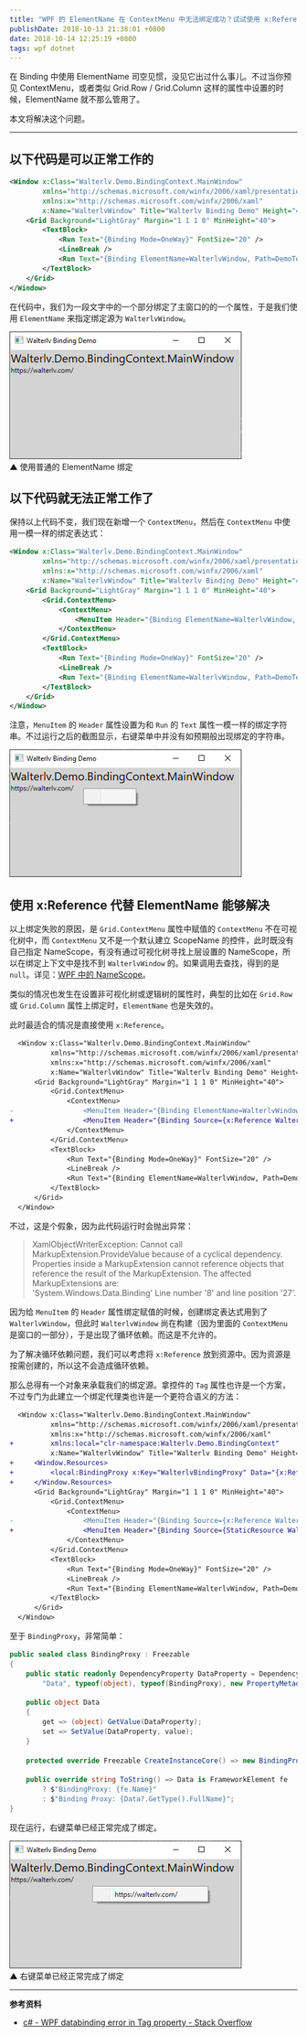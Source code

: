 ```yaml
---
title: "WPF 的 ElementName 在 ContextMenu 中无法绑定成功？试试使用 x:Reference！"
publishDate: 2018-10-13 21:38:01 +0800
date: 2018-10-14 12:25:19 +0800
tags: wpf dotnet
---
```


在 Binding 中使用 ElementName 司空见惯，没见它出过什么事儿。不过当你预见 ContextMenu，或者类似 Grid.Row / Grid.Column 这样的属性中设置的时候，ElementName 就不那么管用了。

本文将解决这个问题。

---

<div id="toc"></div>

## 以下代码是可以正常工作的

```xml
<Window x:Class="Walterlv.Demo.BindingContext.MainWindow"
        xmlns="http://schemas.microsoft.com/winfx/2006/xaml/presentation"
        xmlns:x="http://schemas.microsoft.com/winfx/2006/xaml"
        x:Name="WalterlvWindow" Title="Walterlv Binding Demo" Height="450" Width="800">
    <Grid Background="LightGray" Margin="1 1 1 0" MinHeight="40">
        <TextBlock>
            <Run Text="{Binding Mode=OneWay}" FontSize="20" />
            <LineBreak />
            <Run Text="{Binding ElementName=WalterlvWindow, Path=DemoText, Mode=OneWay}" />
        </TextBlock>
    </Grid>
</Window>
```

在代码中，我们为一段文字中的一个部分绑定了主窗口的的一个属性，于是我们使用 `ElementName` 来指定绑定源为 `WalterlvWindow`。

![使用普通的 ElementName 绑定](/static/posts/2018-10-14-11-11-23.png)  
▲ 使用普通的 ElementName 绑定

## 以下代码就无法正常工作了

保持以上代码不变，我们现在新增一个 `ContextMenu`，然后在 `ContextMenu` 中使用一模一样的绑定表达式：

```xml
<Window x:Class="Walterlv.Demo.BindingContext.MainWindow"
        xmlns="http://schemas.microsoft.com/winfx/2006/xaml/presentation"
        xmlns:x="http://schemas.microsoft.com/winfx/2006/xaml"
        x:Name="WalterlvWindow" Title="Walterlv Binding Demo" Height="450" Width="800">
    <Grid Background="LightGray" Margin="1 1 1 0" MinHeight="40">
        <Grid.ContextMenu>
            <ContextMenu>
                <MenuItem Header="{Binding ElementName=WalterlvWindow, Path=DemoText, Mode=OneWay}" />
            </ContextMenu>
        </Grid.ContextMenu>
        <TextBlock>
            <Run Text="{Binding Mode=OneWay}" FontSize="20" />
            <LineBreak />
            <Run Text="{Binding ElementName=WalterlvWindow, Path=DemoText, Mode=OneWay}" />
        </TextBlock>
    </Grid>
</Window>
```

注意，`MenuItem` 的 `Header` 属性设置为和 `Run` 的 `Text` 属性一模一样的绑定字符串。不过运行之后的截图显示，右键菜单中并没有如预期般出现绑定的字符串。

![在 ContextMenu 中使用了 ElementName 绑定](/static/posts/2018-10-14-11-10-17.png)

## 使用 x:Reference 代替 ElementName 能够解决

以上绑定失败的原因，是 `Grid.ContextMenu` 属性中赋值的 `ContextMenu` 不在可视化树中，而 `ContextMenu` 又不是一个默认建立 ScopeName 的控件，此时既没有自己指定 NameScope，有没有通过可视化树寻找上层设置的 NameScope，所以在绑定上下文中是找不到 `WalterlvWindow` 的。如果调用去查找，得到的是 `null`。详见：[WPF 中的 NameScope](/post/namescope-of-wpf)。

类似的情况也发生在设置非可视化树或逻辑树的属性时，典型的比如在 `Grid.Row` 或 `Grid.Column` 属性上绑定时，`ElementName` 也是失效的。

此时最适合的情况是直接使用 `x:Reference`。

```diff
  <Window x:Class="Walterlv.Demo.BindingContext.MainWindow"
          xmlns="http://schemas.microsoft.com/winfx/2006/xaml/presentation"
          xmlns:x="http://schemas.microsoft.com/winfx/2006/xaml"
          x:Name="WalterlvWindow" Title="Walterlv Binding Demo" Height="450" Width="800">
      <Grid Background="LightGray" Margin="1 1 1 0" MinHeight="40">
          <Grid.ContextMenu>
              <ContextMenu>
-                 <MenuItem Header="{Binding ElementName=WalterlvWindow, Path=DemoText, Mode=OneWay}" />
+                 <MenuItem Header="{Binding Source={x:Reference WalterlvWindow}, Path=DemoText, Mode=OneWay}" />
              </ContextMenu>
          </Grid.ContextMenu>
          <TextBlock>
              <Run Text="{Binding Mode=OneWay}" FontSize="20" />
              <LineBreak />
              <Run Text="{Binding ElementName=WalterlvWindow, Path=DemoText, Mode=OneWay}" />
          </TextBlock>
      </Grid>
  </Window>
```

不过，这是个假象，因为此代码运行时会抛出异常：

> XamlObjectWriterException: Cannot call MarkupExtension.ProvideValue because of a cyclical dependency. Properties inside a MarkupExtension cannot reference objects that reference the result of the MarkupExtension. The affected MarkupExtensions are:  
> 'System.Windows.Data.Binding' Line number '8' and line position '27'.

因为给 `MenuItem` 的 `Header` 属性绑定赋值的时候，创建绑定表达式用到了 `WalterlvWindow`，但此时 `WalterlvWindow` 尚在构建（因为里面的 `ContextMenu` 是窗口的一部分），于是出现了循环依赖。而这是不允许的。

为了解决循环依赖问题，我们可以考虑将 `x:Reference` 放到资源中。因为资源是按需创建的，所以这不会造成循环依赖。

那么总得有一个对象来承载我们的绑定源。拿控件的 `Tag` 属性也许是一个方案，不过专门为此建立一个绑定代理类也许是一个更符合语义的方法：

```diff
  <Window x:Class="Walterlv.Demo.BindingContext.MainWindow"
          xmlns="http://schemas.microsoft.com/winfx/2006/xaml/presentation"
          xmlns:x="http://schemas.microsoft.com/winfx/2006/xaml"
+         xmlns:local="clr-namespace:Walterlv.Demo.BindingContext"
          x:Name="WalterlvWindow" Title="Walterlv Binding Demo" Height="450" Width="800">
+     <Window.Resources>
+         <local:BindingProxy x:Key="WalterlvBindingProxy" Data="{x:Reference WalterlvWindow}" />
+     </Window.Resources>
      <Grid Background="LightGray" Margin="1 1 1 0" MinHeight="40">
          <Grid.ContextMenu>
              <ContextMenu>
-                 <MenuItem Header="{Binding Source={x:Reference WalterlvWindow}, Path=DemoText, Mode=OneWay}" />
+                 <MenuItem Header="{Binding Source={StaticResource WalterlvBindingProxy}, Path=Data.DemoText, Mode=OneWay}" />
              </ContextMenu>
          </Grid.ContextMenu>
          <TextBlock>
              <Run Text="{Binding Mode=OneWay}" FontSize="20" />
              <LineBreak />
              <Run Text="{Binding ElementName=WalterlvWindow, Path=DemoText, Mode=OneWay}" />
          </TextBlock>
      </Grid>
  </Window>
```

至于 `BindingProxy`，非常简单：

```csharp
public sealed class BindingProxy : Freezable
{
    public static readonly DependencyProperty DataProperty = DependencyProperty.Register(
        "Data", typeof(object), typeof(BindingProxy), new PropertyMetadata(default(object)));

    public object Data
    {
        get => (object) GetValue(DataProperty);
        set => SetValue(DataProperty, value);
    }

    protected override Freezable CreateInstanceCore() => new BindingProxy();

    public override string ToString() => Data is FrameworkElement fe
        ? $"BindingProxy: {fe.Name}"
        : $"Binding Proxy: {Data?.GetType().FullName}";
}
```

现在运行，右键菜单已经正常完成了绑定。

![右键菜单完成了绑定](/static/posts/2018-10-14-11-09-13.png)  
▲ 右键菜单已经正常完成了绑定

---

**参考资料**

- [c# - WPF databinding error in Tag property - Stack Overflow](https://stackoverflow.com/a/32879146/6233938)
